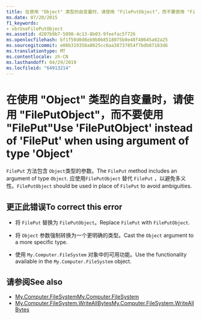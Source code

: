 ```yaml
---
title: 在使用 "Object" 类型的自变量时，请使用 "FilePutObject"，而不要使用 "FilePut"
ms.date: 07/20/2015
f1_keywords:
- vbrUseFilePutObject
ms.assetid: d207b9b7-5898-4c13-8b03-9feefac5f726
ms.openlocfilehash: bf1f50d0d8eb9b0b8518075b0e48f40645a02a25
ms.sourcegitcommit: e08b319358a8025cc6aa38737854f7bdb87183d6
ms.translationtype: MT
ms.contentlocale: zh-CN
ms.lasthandoff: 04/29/2019
ms.locfileid: "64913214"
---
```

# <a name="use-fileputobject-instead-of-fileput-when-using-argument-of-type-object"></a><span data-ttu-id="0a33c-102">在使用 "Object" 类型的自变量时，请使用 "FilePutObject"，而不要使用 "FilePut"</span><span class="sxs-lookup"><span data-stu-id="0a33c-102">Use 'FilePutObject' instead of 'FilePut' when using argument of type 'Object'</span></span>
<span data-ttu-id="0a33c-103">`FilePut` 方法包含 `Object`类型的参数。</span><span class="sxs-lookup"><span data-stu-id="0a33c-103">The `FilePut` method includes an argument of type `Object`.</span></span> <span data-ttu-id="0a33c-104">应使用`FilePutObject` 替代 `FilePut` ，以避免多义性。</span><span class="sxs-lookup"><span data-stu-id="0a33c-104">`FilePutObject` should be used in place of `FilePut` to avoid ambiguities.</span></span>  
  
## <a name="to-correct-this-error"></a><span data-ttu-id="0a33c-105">更正此错误</span><span class="sxs-lookup"><span data-stu-id="0a33c-105">To correct this error</span></span>  
  
- <span data-ttu-id="0a33c-106">将 `FilePut` 替换为 `FilePutObject`。</span><span class="sxs-lookup"><span data-stu-id="0a33c-106">Replace `FilePut` with `FilePutObject`.</span></span>  
  
- <span data-ttu-id="0a33c-107">将 `Object` 参数强制转换为一个更明确的类型。</span><span class="sxs-lookup"><span data-stu-id="0a33c-107">Cast the `Object` argument to a more specific type.</span></span>  
  
- <span data-ttu-id="0a33c-108">使用 `My.Computer.FileSystem` 对象中的可用功能。</span><span class="sxs-lookup"><span data-stu-id="0a33c-108">Use the functionality available in the `My.Computer.FileSystem` object.</span></span>  
  
## <a name="see-also"></a><span data-ttu-id="0a33c-109">请参阅</span><span class="sxs-lookup"><span data-stu-id="0a33c-109">See also</span></span>

- [<span data-ttu-id="0a33c-110">My.Computer.FileSystem</span><span class="sxs-lookup"><span data-stu-id="0a33c-110">My.Computer.FileSystem</span></span>](xref:Microsoft.VisualBasic.FileIO.FileSystem)
- [<span data-ttu-id="0a33c-111">My.Computer.FileSystem.WriteAllBytes</span><span class="sxs-lookup"><span data-stu-id="0a33c-111">My.Computer.FileSystem.WriteAllBytes</span></span>](xref:Microsoft.VisualBasic.MyServices.FileSystemProxy.WriteAllBytes%2A)
